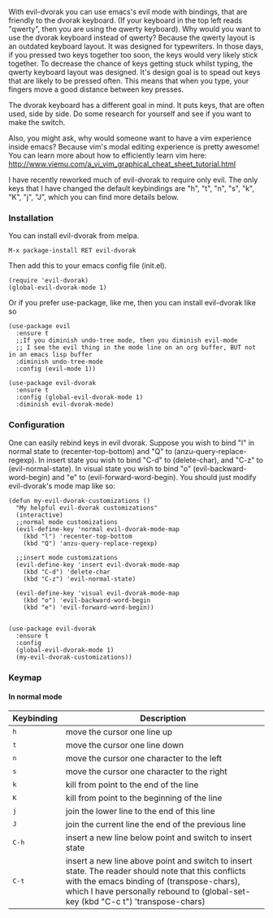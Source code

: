 With evil-dvorak you can use emacs's evil mode with bindings, that are friendly to the dvorak keyboard.  (If your keyboard in the top
left reads "qwerty", then you are using the qwerty keyboard). Why would you want to use the dvorak keyboard instead of qwerty?
Because the qwerty layout is an outdated keyboard layout.  It was designed for typewriters.  In those days, if you pressed two keys
together too soon, the keys would very likely stick together.  To decrease the chance of keys getting stuck whilst typing, the qwerty
keyboard layout was designed.  It's design goal is to spead out keys that are likely to be pressed often.  This means that when you
type, your fingers move a good distance between key presses.

The dvorak keyboard has a different goal in mind.  It puts keys, that are often used, side by side.  Do some research for yourself
and see if you want to make the switch.

Also, you might ask, why would someone want to have a vim experience inside emacs?  Because vim's modal editing experience is pretty
awesome!  You can learn more about how to efficiently learn vim here: http://www.viemu.com/a_vi_vim_graphical_cheat_sheet_tutorial.html

I have recently reworked much of evil-dvorak to require only evil.  The only keys that I have changed the default keybindings are
 "h", "t", "n", "s", "k", "K", "j", "J", which you can find more details below.


### Installation

You can install evil-dvorak from melpa.

```
M-x package-install RET evil-dvorak
```

Then add this to your emacs config file (init.el).

```
(require 'evil-dvorak)
(global-evil-dvorak-mode 1)
```

Or if you prefer use-package, like me, then you can install evil-dvorak like so
```
(use-package evil
  :ensure t
  ;;If you diminish undo-tree mode, then you diminish evil-mode
  ;; I see the evil thing in the mode line on an org buffer, BUT not in an emacs lisp buffer
  :diminish undo-tree-mode
  :config (evil-mode 1))

(use-package evil-dvorak
  :ensure t
  :config (global-evil-dvorak-mode 1)
  :diminish evil-dvorak-mode)
```

### Configuration

One can easily rebind keys in evil dvorak.  Suppose you wish to bind "l" in normal state to (recenter-top-bottom) and "Q" to
(anzu-query-replace-regexp).  In insert state you wish to bind "C-d" to (delete-char), and "C-z" to (evil-normal-state). In visual
state you wish to bind "o" (evil-backward-word-begin) and "e" to (evil-forward-word-begin).  You should just modify evil-dvorak's mode map like so:

```
(defun my-evil-dvorak-customizations ()
  "My helpful evil-dvorak customizations"
  (interactive)
  ;;normal mode customizations
  (evil-define-key 'normal evil-dvorak-mode-map
    (kbd "l") 'recenter-top-bottom
    (kbd "Q") 'anzu-query-replace-regexp)

  ;;insert mode customizations
  (evil-define-key 'insert evil-dvorak-mode-map
    (kbd "C-d") 'delete-char
    (kbd "C-z") 'evil-normal-state)

  (evil-define-key 'visual evil-dvorak-mode-map
    (kbd "o") 'evil-backward-word-begin
    (kbd "e") 'evil-forward-word-begin))


(use-package evil-dvorak
  :ensure t
  :config
  (global-evil-dvorak-mode 1)
  (my-evil-dvorak-customizations))

```


### Keymap

#### In normal mode

Keybinding             | Description
-----------------------|------------------------------------------------------------
<kbd> h </kbd>         | move the cursor one line up
<kbd> t </kbd>         | move the cursor one line down
<kbd> n </kbd>         | move the cursor one character to the left
<kbd> s </kbd>         | move the cursor one character to the right
<kbd> k </kbd>         | kill from point to the end of the line
<kbd> K </kbd>         | kill from point to the beginning of the line
<kbd> j </kbd>         | join the lower line to the end of this line
<kbd> J </kbd>         | join the current line the end of the previous line
<kbd> C-h </kbd>       | insert a new line below point and switch to insert state
<kbd> C-t </kbd>       | insert a new line above point and switch to insert state. The reader should note that this conflicts with the emacs binding of (transpose-chars), which I have personally rebound to (global-set-key (kbd "C-c t") 'transpose-chars)
